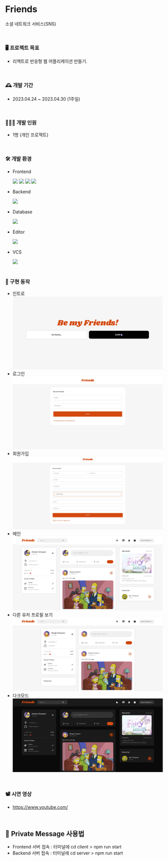# Friends
소셜 네트워크 서비스(SNS)

<br>

### 🖥️ 프로젝트 목표
- 리액트로 반응형 웹 어플리케이션 만들기.

<br>

### 🕰️ 개발 기간
- 2023.04.24 ~ 2023.04.30 (1주일)

<br>

### 👩🏻‍💻 개발 인원
- 1명 (개인 프로젝트)

<br>

### 🛠️ 개발 환경
- <div>Frontend </div>
&nbsp;&nbsp;&nbsp;&nbsp;&nbsp;
<img src="https://img.shields.io/badge/HTML-black?style=flat&logo=html5&logoColor=#E34F26"/>
<img src="https://img.shields.io/badge/CSS-black?style=flat&logo=css3&logoColor=blue"/>
<img src="https://img.shields.io/badge/JavaScript-black?style=flat&logo=JavaScript&logoColor=yellow"/>
<img src="https://img.shields.io/badge/React-black?style=flat&logo=react&logoColor=blue"/>

- <div>Backend </div>
&nbsp;&nbsp;&nbsp;&nbsp;&nbsp;
<img src="https://img.shields.io/badge/Node.js-gray?style=flat&logo=node.JS&logoColor=#339933"/>

- <div>Database </div>
&nbsp;&nbsp;&nbsp;&nbsp;&nbsp;
<img src="https://img.shields.io/badge/MongoDB-gray?style=flat&logo=mongoDB&logoColor=#47A248"/>

- <div>Editor </div>
&nbsp;&nbsp;&nbsp;&nbsp;&nbsp;
<img src="https://img.shields.io/badge/VS Code-blue?style=flat&logo=visual studio&logoColor=darkblue"/>

- <div>VCS</div>
&nbsp;&nbsp;&nbsp;&nbsp;&nbsp;
<img src="https://img.shields.io/badge/github-purple?style=flat&logo=github&logoColor=black"/>
<br><br>

### 🔎 구현 동작
- 인트로
![Login](./img/intro.png)
- 로그인
![Login](./img/login.jpg)
- 회원가입
![Register](./img/register.jpg)
- 메인
![Main](./img/main.jpg)
- 다른 유저 프로필 보기
![OtherUser](./img/other_user.jpg)
- 다크모드
![Dark](./img/dark.jpg)

<br>

### 📽️ 시연 영상
- https://www.youtube.com/

<br>

## 📑 Private Message 사용법
- Frontend 서버 접속 : 터미널에 cd client > npm run start
- Backend 서버 접속 : 터미널에 cd server > npm run start